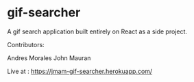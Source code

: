 # gif-searcher

A gif search application built entirely on React
as a side project.

Contributors:

Andres Morales
John Mauran 

Live at : https://jmam-gif-searcher.herokuapp.com/
